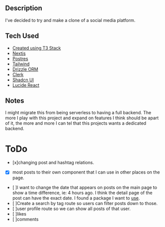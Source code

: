 ## Description

I've decided to try and make a clone of a social media platform.

## Tech Used

- [Created using T3 Stack](https://create.t3.gg/)
- [Nextjs](https://nextjs.org/)
- [Postres](https://www.postgresql.org/)
- [Tailwind](https://tailwindcss.com/)
- [Drizzle ORM](https://orm.drizzle.team/docs/overview)
- [Clerk](https://clerk.com/)
- [Shadcn UI](https://ui.shadcn.com/)
- [Lucide React](https://lucide.dev/)

## Notes

I might migrate this from being serverless to having a full backend.
The more I play with this project and expand on features I think should be apart of it, the more and more
I can tel that this projects wants a dedicated backend.

# ToDo

- [x]changing post and hashtag relations.
- [x] most posts to their own component that I can use in other places on the page.
- [ ]I want to change the date that appears on posts on the main page to show a time difference, ie: 4 hours ago. I think the detail page of the post can have the exact date. I found a package I want to [use](https://day.js.org/docs/en/customization/relative-time).
- [ ]Create a search by tag route so users can filter posts down to those.
- [ ]user profile route so we can show all posts of that user.
- [ ]likes
- [ ]comments
